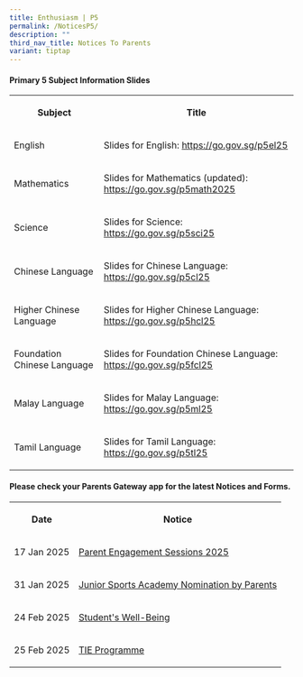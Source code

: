 ```yaml
---
title: Enthusiasm | P5
permalink: /NoticesP5/
description: ""
third_nav_title: Notices To Parents
variant: tiptap
---
```

<h4>Primary 5 Subject Information Slides</h4>
<table style="minWidth: 50px">
<colgroup>
<col>
<col>
</colgroup>
<tbody>
<tr>
<th rowspan="1" colspan="1">
<p>Subject</p>
</th>
<th rowspan="1" colspan="1">
<p>Title</p>
</th>
</tr>
<tr>
<td rowspan="1" colspan="1">
<p>English</p>
</td>
<td rowspan="1" colspan="1">
<p>Slides for English: <a href="https://go.gov.sg/p5el25" rel="noopener nofollow" target="_blank">https://go.gov.sg/p5el25</a>
</p>
</td>
</tr>
<tr>
<td rowspan="1" colspan="1">
<p>Mathematics</p>
</td>
<td rowspan="1" colspan="1">
<p>Slides for Mathematics (updated): <a href="https://go.gov.sg/p5math2025" rel="noopener noreferrer nofollow" target="_blank">https://go.gov.sg/p5math2025</a>
</p>
</td>
</tr>
<tr>
<td rowspan="1" colspan="1">
<p>Science</p>
</td>
<td rowspan="1" colspan="1">
<p>Slides for Science: <a href="https://go.gov.sg/p5sci25" rel="noopener nofollow" target="_blank">https://go.gov.sg/p5sci25</a>
</p>
</td>
</tr>
<tr>
<td rowspan="1" colspan="1">
<p>Chinese Language</p>
</td>
<td rowspan="1" colspan="1">
<p>Slides for Chinese Language: <a href="https://go.gov.sg/p5cl25" rel="noopener nofollow" target="_blank">https://go.gov.sg/p5cl25</a>
</p>
</td>
</tr>
<tr>
<td rowspan="1" colspan="1">
<p>Higher Chinese Language</p>
</td>
<td rowspan="1" colspan="1">
<p>Slides for Higher Chinese Language: <a href="https://go.gov.sg/p5hcl25" rel="noopener nofollow" target="_blank">https://go.gov.sg/p5hcl25</a>
</p>
</td>
</tr>
<tr>
<td rowspan="1" colspan="1">
<p>Foundation Chinese Language</p>
</td>
<td rowspan="1" colspan="1">
<p>Slides for Foundation Chinese Language: <a href="https://go.gov.sg/p5fcl25" rel="noopener nofollow" target="_blank">https://go.gov.sg/p5fcl25</a>
</p>
</td>
</tr>
<tr>
<td rowspan="1" colspan="1">
<p>Malay Language</p>
</td>
<td rowspan="1" colspan="1">
<p>Slides for Malay Language: <a href="https://go.gov.sg/p5ml25" rel="noopener nofollow" target="_blank">https://go.gov.sg/p5ml25</a>
</p>
</td>
</tr>
<tr>
<td rowspan="1" colspan="1">
<p>Tamil Language</p>
</td>
<td rowspan="1" colspan="1">
<p>Slides for Tamil Language: <a href="https://go.gov.sg/p5tl25" rel="noopener nofollow" target="_blank">https://go.gov.sg/p5tl25</a>
</p>
</td>
</tr>
</tbody>
</table>
<p></p>
<h4>Please check your <strong>Parents Gateway</strong> app for the latest Notices and Forms.</h4>
<table style="minWidth: 50px">
<colgroup>
<col>
<col>
</colgroup>
<tbody>
<tr>
<th rowspan="1" colspan="1">
<p>Date</p>
</th>
<th rowspan="1" colspan="1">
<p>Notice</p>
</th>
</tr>
<tr>
<td rowspan="1" colspan="1">
<p>17 Jan 2025</p>
</td>
<td rowspan="1" colspan="1">
<p><a href="/files/Letter to parents/Term 1/026_Letter_to_Parents___Parent_Engagement_Sessions_2025.pdf" rel="noopener nofollow" target="_blank">Parent Engagement Sessions 2025</a>
</p>
</td>
</tr>
<tr>
<td rowspan="1" colspan="1">
<p>31 Jan 2025</p>
</td>
<td rowspan="1" colspan="1">
<p><a href="/files/Letter to parents/Term 1/JSA___Parent_Nomination_Form.pdf" rel="noopener nofollow" target="_blank">Junior Sports Academy Nomination by Parents</a>
</p>
</td>
</tr>
<tr>
<td rowspan="1" colspan="1">
<p>24 Feb 2025</p>
</td>
<td rowspan="1" colspan="1">
<p><a href="/files/Letter to parents/Term 1/040_Letter_to_P5_Parents_on_Students__Well_Being.pdf" rel="noopener nofollow" target="_blank">Student's Well-Being</a>
</p>
</td>
</tr>
<tr>
<td rowspan="1" colspan="1">
<p>25 Feb 2025</p>
</td>
<td rowspan="1" colspan="1">
<p><a href="/files/Letter to parents/Term 1/041_P5_TIE_programme_to_Taiwan.pdf" rel="noopener nofollow" target="_blank">TIE Programme</a>
</p>
</td>
</tr>
</tbody>
</table>
<p></p>